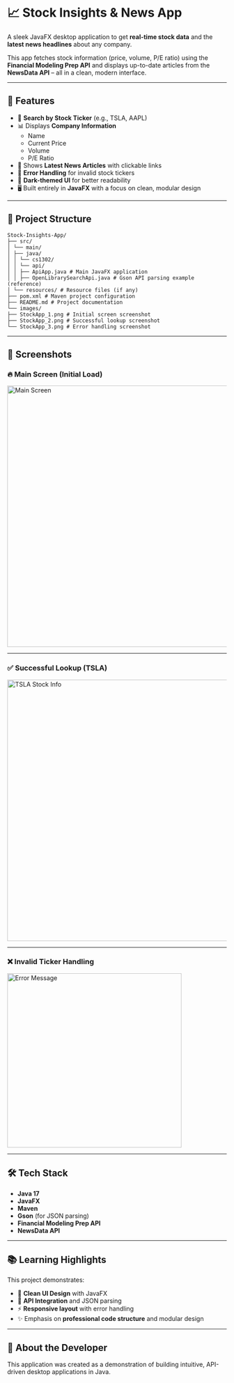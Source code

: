 # 📈 Stock Insights & News App

A sleek JavaFX desktop application to get **real-time stock data** and the **latest news headlines** about any company.  

This app fetches stock information (price, volume, P/E ratio) using the **Financial Modeling Prep API** and displays up-to-date articles from the **NewsData API** – all in a clean, modern interface.  

---

## 🌟 Features

- 🔎 **Search by Stock Ticker** (e.g., TSLA, AAPL)
- 📊 Displays **Company Information**
  - Name
  - Current Price
  - Volume
  - P/E Ratio
- 📰 Shows **Latest News Articles** with clickable links
- 🚨 **Error Handling** for invalid stock tickers
- 🌙 **Dark-themed UI** for better readability
- 🖥 Built entirely in **JavaFX** with a focus on clean, modular design

---

## 📂 Project Structure

```
Stock-Insights-App/
├── src/
│ └── main/
│ ├── java/
│ │ └── cs1302/
│ │ └── api/
│ │ ├── ApiApp.java # Main JavaFX application
│ │ ├── OpenLibrarySearchApi.java # Gson API parsing example (reference)
│ └── resources/ # Resource files (if any)
├── pom.xml # Maven project configuration
├── README.md # Project documentation
└── images/
├── StockApp_1.png # Initial screen screenshot
├── StockApp_2.png # Successful lookup screenshot
└── StockApp_3.png # Error handling screenshot
```

---

## 📸 Screenshots

### 🔥 Main Screen (Initial Load)
<img src="images/StockApp_1.png" alt="Main Screen" width="600"/>

---

### ✅ Successful Lookup (TSLA)
<img src="images/StockApp_2.png" alt="TSLA Stock Info" width="600"/>

---

### ❌ Invalid Ticker Handling
<img src="images/StockApp_3.png" alt="Error Message" width="400"/>

---

## 🛠 Tech Stack

- **Java 17**
- **JavaFX**
- **Maven**
- **Gson** (for JSON parsing)
- **Financial Modeling Prep API**
- **NewsData API**

---

## 📚 Learning Highlights

This project demonstrates:
- 🖤 **Clean UI Design** with JavaFX
- 🔗 **API Integration** and JSON parsing
- ⚡ **Responsive layout** with error handling
- ✨ Emphasis on **professional code structure** and modular design

---

## 🤝 About the Developer

This application was created as a demonstration of building intuitive, API-driven desktop applications in Java.  
